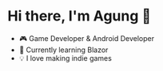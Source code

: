# Hi there, I'm Agung 👋

- 🎮 Game Developer & Android Developer
- 🌱 Currently learning Blazor
- 💡 I love making indie games
